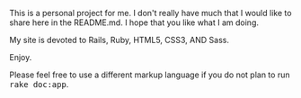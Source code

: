 This is a personal project for me.  I don't really have much that I would like to share here in the README.md.  I hope that you like what I am doing.

My site is devoted to Rails, Ruby, HTML5, CSS3, AND Sass.

Enjoy.

Please feel free to use a different markup language if you do not plan to run
<tt>rake doc:app</tt>.
